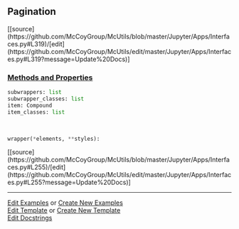 ## <a id="McUtils.Jupyter.Apps.Interfaces.Pagination">Pagination</a> 
<div class="docs-source-link" markdown="1">
[[source](https://github.com/McCoyGroup/McUtils/blob/master/Jupyter/Apps/Interfaces.py#L319)/[edit](https://github.com/McCoyGroup/McUtils/edit/master/Jupyter/Apps/Interfaces.py#L319?message=Update%20Docs)]
</div>



<div class="collapsible-section">
 <div class="collapsible-section collapsible-section-header" markdown="1">
 
### <a class="collapse-link" data-toggle="collapse" href="#methods">Methods and Properties</a> <a class="float-right" data-toggle="collapse" href="#methods"><i class="fa fa-chevron-down"></i></a>

 </div>
 <div class="collapsible-section collapsible-section-body collapse" id="methods" markdown="1">

```python
subwrappers: list
subwrapper_classes: list
item: Compound
item_classes: list
```
<a id="McUtils.Jupyter.JHTML.JHTML.JHTML.Nav" class="docs-object-method">&nbsp;</a> 
```python
wrapper(*elements, **styles): 
```
<div class="docs-source-link" markdown="1">
[[source](https://github.com/McCoyGroup/McUtils/blob/master/Jupyter/Apps/Interfaces.py#L255)/[edit](https://github.com/McCoyGroup/McUtils/edit/master/Jupyter/Apps/Interfaces.py#L255?message=Update%20Docs)]
</div>

 </div>
</div>




___

[Edit Examples](https://github.com/McCoyGroup/McUtils/edit/gh-pages/ci/examples/McUtils/Jupyter/Apps/Interfaces/Pagination.md) or 
[Create New Examples](https://github.com/McCoyGroup/McUtils/new/gh-pages/?filename=ci/examples/McUtils/Jupyter/Apps/Interfaces/Pagination.md) <br/>
[Edit Template](https://github.com/McCoyGroup/McUtils/edit/gh-pages/ci/docs/McUtils/Jupyter/Apps/Interfaces/Pagination.md) or 
[Create New Template](https://github.com/McCoyGroup/McUtils/new/gh-pages/?filename=ci/docs/templates/McUtils/Jupyter/Apps/Interfaces/Pagination.md) <br/>
[Edit Docstrings](https://github.com/McCoyGroup/McUtils/edit/master/Jupyter/Apps/Interfaces.py#L319?message=Update%20Docs)